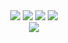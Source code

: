  <div align="center">
   <a href="https://discord.com/users/694145077693382656" target"blank_"><img src="https://img.shields.io/badge/discord%20-111111.svg?&style=for-the-badge&logo=discord&logoColor=white"></a>   
 <a href="https://discord.gg/D5uHt85vgF" target"blank_"><img src="https://img.shields.io/badge/server%20-111111.svg?&style=for-the-badge&logo=discord&logoColor=white"></a>
   <a href="https://github.com/ardatoast" target"blank_"><img src="https://img.shields.io/badge/GitHub%20-111111.svg?&style=for-the-badge&logo=github&logoColor=white"></a>
   <a href="https://twitter.com/ardatoast" target"blank_"><img src="https://img.shields.io/badge/Twitter%20-111111.svg?&style=for-the-badge&logo=twitter&logoColor=white"></a>
</div>   
   
<div align="center">

   <a href="https://discord.com/users/694145077693382656" target="_blank">
      <img src="https://lanyard-profile-readme.vercel.app/api/694145077693382656?bg=111111">
   </a>
</div>

